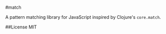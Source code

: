 #match

A pattern matching library for JavaScript inspired by Clojure's `core.match`.

##License
MIT
